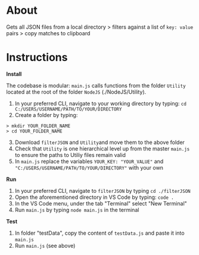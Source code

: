 # About

Gets all JSON files from a local directory > filters against a list of `key: value` pairs > copy matches to clipboard

# Instructions

**Install**

The codebase is modular: `main.js` calls functions from the folder `Utility` located at the root of the folder `NodeJS` (./NodeJS/Utility).

1. In your preferred CLI, navigate to your working directory by typing: `cd C:/USERS/USERNAME/PATH/TO/YOUR/DIRECTORY`
2. Create a folder by typing:

```
> mkdir YOUR_FOLDER_NAME
> cd YOUR_FOLDER_NAME
```

3. Download `filterJSON` and `Utility`and move them to the above folder
4. Check that `Utility` is one hierarchical level up from the master `main.js` to ensure the paths to Utiliy files remain valid
5. In `main.js` replace the variables `YOUR_KEY: "YOUR_VALUE"` and `"C:/USERS/USERNAME/PATH/TO/YOUR/DIRECTORY"` with your own

**Run**

1. In your preferred CLI, navigate to `filterJSON` by typing `cd ./filterJSON`
2. Open the aforementioned directory in VS Code by typing: `code .`
3. In the VS Code menu, under the tab "Terminal" select "New Terminal"
4. Run `main.js` by typing `node main.js` in the terminal

**Test**

1. In folder "testData", copy the content of `testData.js` and paste it into `main.js`
2. Run `main.js` (see above)

